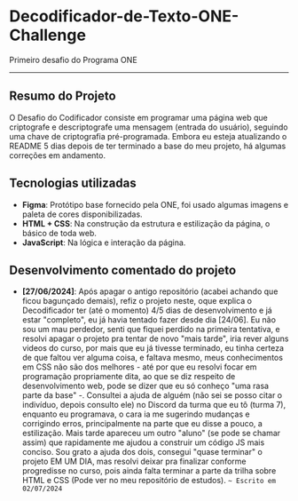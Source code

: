 # Decodificador-de-Texto-ONE-Challenge

Primeiro desafio do Programa ONE

---

## Resumo do Projeto

O Desafio do Codificador consiste em programar uma página web que criptografe e descriptografe uma mensagem (entrada do usuário), seguindo uma chave de criptografia pré-programada. Embora eu esteja atualizando o README 5 dias depois de ter terminado a base do meu projeto, há algumas correções em andamento.

## Tecnologias utilizadas

- **Figma**: Protótipo base fornecido pela ONE, foi usado algumas imagens e paleta de cores disponibilizadas.
- **HTML + CSS**: Na construção da estrutura e estilização da página, o básico de toda web.
- **JavaScript**: Na lógica e interação da página.

## Desenvolvimento comentado do projeto

- **[27/06/2024]**: Após apagar o antigo repositório (acabei achando que ficou bagunçado demais), refiz o projeto neste, oque explica o Decodificador ter (até o momento) 4/5 dias de desenvolvimento e já estar "completo", eu já havia tentado fazer desde dia [24/06]. Eu não sou um mau perdedor, senti que fiquei perdido na primeira tentativa, e resolvi apagar o projeto pra tentar de novo "mais tarde", iria rever alguns videos do curso, por mais que eu já tivesse terminado, eu tinha certeza de que faltou ver alguma coisa, e faltava mesmo, meus conhecimentos em CSS não são dos melhores - até por que eu resolvi focar em programação propriamente dita, ao que se diz respeito de desenvolvimento web, pode se dizer que eu só conheço "uma rasa parte da base" -. Consultei a ajuda de alguém (não sei se posso citar o indivíduo, depois consulto ele) no Discord da turma que eu tô (turma 7), enquanto eu programava, o cara ia me sugerindo mudanças e corrigindo erros, principalmente na parte que eu disse a pouco, a estilização. Mais tarde apareceu um outro "aluno" (se pode se chamar assim) que rapidamente me ajudou a construir um código JS mais conciso. Sou grato a ajuda dos dois, consegui "quase terminar" o projeto EM UM DIA, mas resolvi deixar pra finalizar conforme progredisse no curso, pois ainda falta terminar a parte da trilha sobre HTML e CSS (Pode ver no meu repositório de estudos). `~ Escrito em 02/07/2024`
